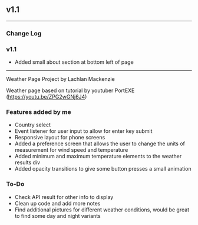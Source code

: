 ## **v1.1**

---
### **Change Log**
### v1.1
- Added small about section at bottom left of page
---

Weather Page Project by Lachlan Mackenzie

Weather page based on tutorial by youtuber PortEXE (https://youtu.be/ZPG2wGNj6J4)

### **Features added by me**
- Country select
- Event listener for user input to allow for enter key submit
- Responsive layout for phone screens
- Added a preference screen that allows the user to change the units of measurement for wind speed and temperature
- Added minimum and maximum temperature elements to the weather results div
- Added opacity transitions to give some button presses a small animation

### **To-Do**
- Check API result for other info to display
- Clean up code and add more notes
- Find additional pictures for different weather conditions, would be great to find some day and night variants